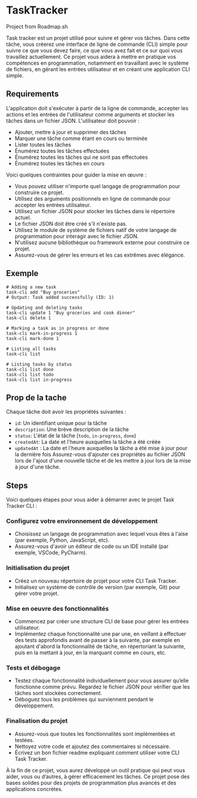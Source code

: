 # TaskTracker
Project from Roadmap.sh

Task tracker est un projet utilisé pour suivre et gérer vos tâches. Dans cette tâche, vous créerez une interface de ligne de commande (CLI) simple pour suivre ce que vous devez faire, ce que vous avez fait et ce sur quoi vous travaillez actuellement. Ce projet vous aidera à mettre en pratique vos compétences en programmation, notamment en travaillant avec le système de fichiers, en gérant les entrées utilisateur et en créant une application CLI simple.

## Requirements
L'application doit s'exécuter à partir de la ligne de commande, accepter les actions et les entrées de l'utilisateur comme arguments et stocker les tâches dans un fichier JSON. L'utilisateur doit pouvoir :
- Ajouter, mettre à jour et supprimer des tâches
- Marquer une tâche comme étant en cours ou terminée
- Lister toutes les tâches
- Énumérez toutes les tâches effectuées
- Énumérez toutes les tâches qui ne sont pas effectuées
- Énumérez toutes les tâches en cours

Voici quelques contraintes pour guider la mise en œuvre :
- Vous pouvez utiliser n'importe quel langage de programmation pour construire ce projet.
- Utilisez des arguments positionnels en ligne de commande pour accepter les entrées utilisateur.
- Utilisez un fichier JSON pour stocker les tâches dans le répertoire actuel.
- Le fichier JSON doit être créé s'il n'existe pas.
- Utilisez le module de système de fichiers natif de votre langage de programmation pour interagir avec le fichier JSON.
- N'utilisez aucune bibliothèque ou framework externe pour construire ce projet.
- Assurez-vous de gérer les erreurs et les cas extrêmes avec élégance.

## Exemple 

```shell
# Adding a new task
task-cli add "Buy groceries"
# Output: Task added successfully (ID: 1)

# Updating and deleting tasks
task-cli update 1 "Buy groceries and cook dinner"
task-cli delete 1

# Marking a task as in progress or done
task-cli mark-in-progress 1
task-cli mark-done 1

# Listing all tasks
task-cli list

# Listing tasks by status
task-cli list done
task-cli list todo
task-cli list in-progress
```

## Prop de la tache
Chaque tâche doit avoir les propriétés suivantes :
- `id`: Un identifiant unique pour la tâche
- `description`: Une brève description de la tâche
- `status`: L'état de la tâche (`todo`, `in-progress`, `done`)
- `createdAt`: La date et l'heure auxquelles la tâche a été créée
- `updatedAt` : La date et l'heure auxquelles la tâche a été mise à jour pour la dernière fois
Assurez-vous d'ajouter ces propriétés au fichier JSON lors de l'ajout d'une nouvelle tâche et de les mettre à jour lors de la mise à jour d'une tâche.

## Steps 
Voici quelques étapes pour vous aider à démarrer avec le projet Task Tracker CLI :
### Configurez votre environnement de développement
- Choisissez un langage de programmation avec lequel vous êtes à l'aise (par exemple, Python, JavaScript, etc).
- Assurez-vous d'avoir un éditeur de code ou un IDE installé (par exemple, VSCode, PyCharm).

### Initialisation du projet
- Créez un nouveau répertoire de projet pour votre CLI Task Tracker.
- Initialisez un système de contrôle de version (par exemple, Git) pour gérer votre projet.

### Mise en oeuvre des fonctionnalités 
- Commencez par créer une structure CLI de base pour gérer les entrées utilisateur.
- Implémentez chaque fonctionnalité une par une, en veillant à effectuer des tests approfondis avant de passer à la suivante, par exemple en ajoutant d'abord la fonctionnalité de tâche, en répertoriant la suivante, puis en la mettant à jour, en la marquant comme en cours, etc.

### Tests et débogage
- Testez chaque fonctionnalité individuellement pour vous assurer qu’elle fonctionne comme prévu. Regardez le fichier JSON pour vérifier que les tâches sont stockées correctement.
- Déboguez tous les problèmes qui surviennent pendant le développement.

### Finalisation du projet
- Assurez-vous que toutes les fonctionnalités sont implémentées et testées.
- Nettoyez votre code et ajoutez des commentaires si nécessaire.
- Écrivez un bon fichier readme expliquant comment utiliser votre CLI Task Tracker.

À la fin de ce projet, vous aurez développé un outil pratique qui peut vous aider, vous ou d’autres, à gérer efficacement les tâches. Ce projet pose des bases solides pour des projets de programmation plus avancés et des applications concrètes.